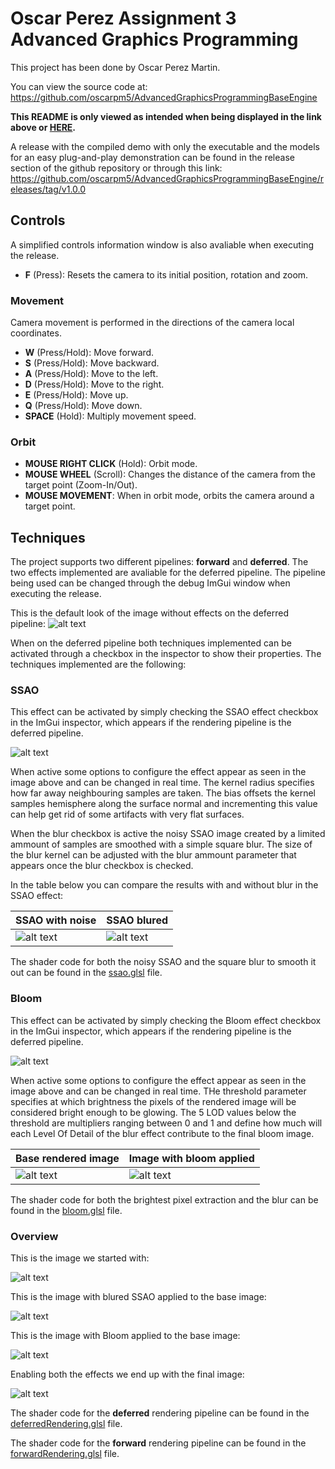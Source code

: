 # Oscar Perez Assignment 3 Advanced Graphics Programming
This project has been done by Oscar Perez Martin.

You can view the source code at: https://github.com/oscarpm5/AdvancedGraphicsProgrammingBaseEngine

**This README is only viewed as intended when being displayed in the link above or [HERE](https://github.com/oscarpm5/AdvancedGraphicsProgrammingBaseEngine/blob/main/README.md).**

A release with the compiled demo with only the executable and the models for an easy plug-and-play demonstration can be found in the release section of the github repository or through this link: https://github.com/oscarpm5/AdvancedGraphicsProgrammingBaseEngine/releases/tag/v1.0.0


## Controls

A simplified controls information window is also avaliable when executing the release.

* **F** (Press): Resets the camera to its initial position, rotation and zoom.

### Movement
Camera movement is performed in the directions of the camera local coordinates.
* **W** (Press/Hold): Move forward.
* **S** (Press/Hold): Move backward.
* **A** (Press/Hold): Move to the left.
* **D** (Press/Hold): Move to the right.
* **E** (Press/Hold): Move up.
* **Q** (Press/Hold): Move down.
* **SPACE** (Hold): Multiply movement speed.

### Orbit
* **MOUSE RIGHT CLICK** (Hold): Orbit mode.
* **MOUSE WHEEL** (Scroll): Changes the distance of the camera from the target point (Zoom-In/Out).
* **MOUSE MOVEMENT**: When in orbit mode, orbits the camera around a target point.


## Techniques
The project supports two different pipelines: **forward** and **deferred**. The two effects implemented are avaliable for the deferred pipeline.
The pipeline being used can be changed through the debug ImGui window when executing the release. 

This is the default look of the image without effects on the deferred pipeline:
![alt text][Base]

When on the deferred pipeline both techniques implemented can be activated through a checkbox in the inspector to show their properties. The techniques implemented are the following:

### SSAO

This effect can be activated by simply checking the SSAO effect checkbox in the ImGui inspector, which appears if the rendering pipeline is the deferred pipeline.

![alt text][SSAO_Widget]

When active some options to configure the effect appear as seen in the image above and can be changed in real time. The kernel radius specifies how far away neighbouring samples are taken. The bias offsets the kernel samples hemisphere along the surface normal and incrementing this value can help get rid of some artifacts with very flat surfaces.

When the blur checkbox is active the noisy SSAO image created by a limited ammount of samples are smoothed with a simple square blur. The size of the blur kernel can be adjusted with the blur ammount parameter that appears once the blur checkbox is checked.

In the table below you can compare the results with and without blur in the SSAO effect:

| SSAO with noise | SSAO blured |
| ------------- | ------------- |
| ![alt text][SSAO_Noisy]  | ![alt text][SSAO_Blured]  |

The shader code for both the noisy SSAO and the square blur to smooth it out can be found in the [ssao.glsl](Engine/WorkingDir/ssao.glsl) file.


### Bloom

This effect can be activated by simply checking the Bloom effect checkbox in the ImGui inspector, which appears if the rendering pipeline is the deferred pipeline.

![alt text][Bloom_Widget]

When active some options to configure the effect appear as seen in the image above and can be changed in real time. THe threshold parameter specifies at which brightness the pixels of the rendered image will be considered bright enough to be glowing. The 5 LOD values below the threshold are multipliers ranging between 0 and 1 and define how much will each Level Of Detail of the blur effect contribute to the final bloom image.

| Base rendered image | Image with bloom applied |
| ------------- | ------------- |
| ![alt text][Base]  | ![alt text][Bloom]  |

The shader code for both the brightest pixel extraction and the blur can be found in the [bloom.glsl](Engine/WorkingDir/bloom.glsl) file.

### Overview

This is the image we started with:

![alt text][Base]


This is the image with blured SSAO applied to the base image:

![alt text][SSAO_Blured] 


This is the image with Bloom applied to the base image:

![alt text][Bloom]


Enabling both the effects we end up with the final image:

![alt text][Final]


The shader code for the **deferred** rendering pipeline can be found in the [deferredRendering.glsl](Engine/WorkingDir/deferredRendering.glsl) file.

The shader code for the **forward** rendering pipeline can be found in the [forwardRendering.glsl](Engine/WorkingDir/forwardRendering.glsl) file.

[Base]: Images/Base_No_Effects.PNG "Base image with no effects"
[SSAO_Noisy]: Images/SSAO_No_Blur.PNG "Final image with SSAO applied. The SSAO effect is noisy"
[SSAO_Blured]: Images/SSAO_Blurred.PNG "Final image with SSAO with blur applied"
[SSAO_Widget]: Images/SSAO_Widget.PNG "SSAO parameters customizable through the editor"
[Bloom]: Images/Bloom.PNG "Bloom effect applied in the final image"
[Bloom_Widget]: Images/Bloom_Widget.PNG "Bloom parameters customizable through the editor"
[Final]: Images/All_Effects.PNG "Final image with both SSAO blured and Bloom applied"


